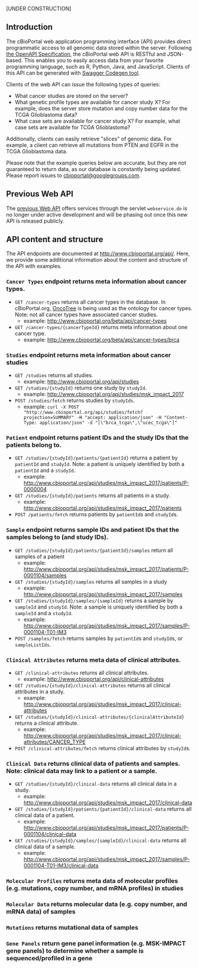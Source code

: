 [UNDER CONSTRUCTION]

## Introduction

The cBioPortal web application programming interface (API) provides direct programmatic access to all genomic data stored 
within the server. Following [the OpenAPI Specification](https://www.openapis.org/), the cBioPortal web API is RESTful and JSON-based. 
This enables you to easily access data from your favorite programming language, such as R, Python, Java, and JavaScript. 
Clients of this API can be generated with [Swagger Codegen tool](https://swagger.io/tools/swagger-codegen/).

Clients of the web API can issue the following types of queries:

* What cancer studies are stored on the server?
* What genetic profile types are available for cancer study X?  For example, does 
the server store mutation and copy number data for the TCGA Glioblastoma data?
* What case sets are available for cancer study X?  For example, what case sets are available for TCGA Glioblastoma?

Additionally, clients can easily retrieve "slices" of genomic data. For example, a client can retrieve all mutations
from PTEN and EGFR in the TCGA Glioblastoma data.

Please note that the example queries below are accurate, but they are not guaranteed to return data, 
as our database is constantly being updated. Please report issues to cbioportal@googlegroups.com.

## Previous Web API

The [previous Web API](http://www.cbioportal.org/web_api.jsp) offers services through the servlet `webservice.do` is no longer under active development and will be phasing out once this new API is released publicly.

## API content and structure

The API endpoints are documented at http://www.cbioportal.org/api/. Here, we provide some additional information about the content and structure of the API with examples.

### `Cancer Types` endpoint returns meta information about cancer types.
  * `GET /cancer-types` returns all cancer types in the database. In cBioPortal.org, [OncoTree](http://oncotree.mskcc.org) is being used as the ontology for cancer types. Note: not all cancer types have associated cancer studies.
    * example: http://www.cbioportal.org/beta/api/cancer-types
  * `GET /cancer-types/{cancerTypeId}` returns meta information about one cancer type.
    * example: http://www.cbioportal.org/beta/api/cancer-types/brca

### `Studies` endpoint returns meta information about cancer studies
  * `GET /studies` returns all studies.
    * example: http://www.cbioportal.org/api/studies
  * `GET /studies/{studyId}` returns one study by `studyId`.
    * example: http://www.cbioportal.org/api/studies/msk_impact_2017
  * `POST /studies/fetch` returns studies by `studyIds`.
    * example: `curl -X POST "http://www.cbioportal.org/api/studies/fetch?projection=SUMMARY" -H "accept: application/json" -H "Content-Type: application/json" -d "[\"brca_tcga\",\"ucec_tcga\"]"`
    
### `Patient` endpoint returns patient IDs and the study IDs that the patients belong to.
  * `GET /studies/{studyId}/patients/{patientId}` returns a patient by `patientId` and `studyId`. Note: a patient is uniquely identified by both a `patientId` and a `studyId`.
    * example: http://www.cbioportal.org/api/studies/msk_impact_2017/patients/P-0000004
  * `GET /studies/{studyId}/patients` returns all patients in a study.
    * example: http://www.cbioportal.org/api/studies/msk_impact_2017/patients
  * `POST /patients/fetch` returns patients by `patientId`s and `studyId`s.
  
### `Sample` endpoint returns sample IDs and patient IDs that the samples belong to (and study IDs).
  * `GET /studies/{studyId}/patients/{patientId}/samples` return all samples of a patient
    * example: http://www.cbioportal.org/api/studies/msk_impact_2017/patients/P-0001104/samples
  * `GET /studies/{studyId}/samples` returns all samples in a study
    * example: http://www.cbioportal.org/api/studies/msk_impact_2017/samples
  * `GET /studies/{studyId}/samples/{sampleId}` returns a sample by `sampleId` and `studyId`. Note: a sample is uniquely identified by both a `sampleId` and a `studyId`.
    * example: http://www.cbioportal.org/api/studies/msk_impact_2017/samples/P-0001104-T01-IM3
  * `POST /samples/fetch` returns samples by `patientId`s and `studyId`s, or `sampleListIds`.
  
### `Clinical Attributes` returns meta data of clinical attributes.
  * `GET /clinical-attributes` returns all clinical attributes.
    * example:  http://www.cbioportal.org/api/clinical-attributes
  * `GET /studies/{studyId}/clinical-attributes` returns all clinical attributes in a study.
    * example: http://www.cbioportal.org/api/studies/msk_impact_2017/clinical-attributes
  * `GET /studies/{studyId}/clinical-attributes/{clinicalAttributeId}` returns a clinical attribute.
    * example: http://www.cbioportal.org/api/studies/msk_impact_2017/clinical-attributes/CANCER_TYPE
  * `POST /clinical-attributes/fetch` returns clinical attributes by `studyId`s.
  
### `Clinical Data` returns clinical data of patients and samples.  Note: clinical data may link to a patient or a sample.
  * `GET /studies/{studyId}/clinical-data` returns all clinical data in a study.
    * example: http://www.cbioportal.org/api/studies/msk_impact_2017/clinical-data
  * `GET /studies/{studyId}/patients/{patientId}/clinical-data` returns all clinical data of a patient.
    * example: http://www.cbioportal.org/api/studies/msk_impact_2017/patients/P-0001104/clinical-data
  * `GET /studies/{studyId}/samples/{sampleId}/clinical-data` returns all clinical data of a sample.
    * example: http://www.cbioportal.org/api/studies/msk_impact_2017/samples/P-0001104-T01-IM3/clinical-data

### `Molecular Profiles` returns meta data of molecular profiles (e.g. mutations, copy number, and mRNA profiles) in studies

### `Molecular Data` returns molecular data (e.g. copy number, and mRNA data) of samples

### `Mutations` returns mutational data of samples

### `Gene Panels` return gene panel information (e.g. MSK-IMPACT gene panels) to determine whether a sample is sequenced/profiled in a gene
  
  
